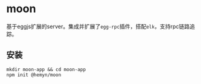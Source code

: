 # moon

基于eggjs扩展的server。集成并扩展了`egg-rpc`插件，搭配`elk`，支持rpc链路追踪。

## 安装

```
mkdir moon-app && cd moon-app
npm init @hemyn/moon
```
